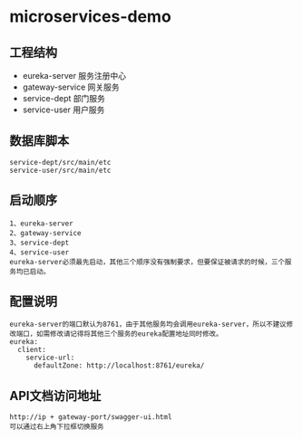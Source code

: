 # microservices-demo
## 工程结构
* eureka-server 服务注册中心
* gateway-service 网关服务
* service-dept 部门服务
* service-user 用户服务

## 数据库脚本
    service-dept/src/main/etc
    service-user/src/main/etc

## 启动顺序
    1、eureka-server
    2、gateway-service
    3、service-dept
    4、service-user
    eureka-server必须最先启动，其他三个顺序没有强制要求，但要保证被请求的时候，三个服务均已启动。

## 配置说明
    eureka-server的端口默认为8761，由于其他服务均会调用eureka-server，所以不建议修改端口，如需修改请记得将其他三个服务的eureka配置地址同时修改。
    eureka:
      client:
        service-url:
          defaultZone: http://localhost:8761/eureka/
          
## API文档访问地址
    http://ip + gateway-port/swagger-ui.html
    可以通过右上角下拉框切换服务
      